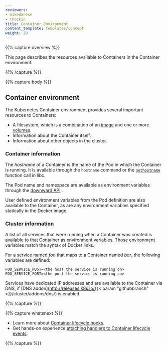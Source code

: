 ```yaml
---
reviewers:
- mikedanese
- thockin
title: Container Environment
content_template: templates/concept
weight: 20
---
```


{{% capture overview %}}

This page describes the resources available to Containers in the Container environment. 

{{% /capture %}}


{{% capture body %}}

## Container environment

The Kubernetes Container environment provides several important resources to Containers:

* A filesystem, which is a combination of an [image](/docs/concepts/containers/images/) and one or more [volumes](/docs/concepts/storage/volumes/).
* Information about the Container itself.
* Information about other objects in the cluster.

### Container information

The *hostname* of a Container is the name of the Pod in which the Container is running.
It is available through the `hostname` command or the
[`gethostname`](http://man7.org/linux/man-pages/man2/gethostname.2.html)
function call in libc.

The Pod name and namespace are available as environment variables through the
[downward API](/docs/tasks/inject-data-application/downward-api-volume-expose-pod-information/).

User defined environment variables from the Pod definition are also available to the Container,
as are any environment variables specified statically in the Docker image.

### Cluster information

A list of all services that were running when a Container was created is available to that Container as environment variables.
Those environment variables match the syntax of Docker links.

For a service named *foo* that maps to a Container named *bar*,
the following variables are defined:

```shell
FOO_SERVICE_HOST=<the host the service is running on>
FOO_SERVICE_PORT=<the port the service is running on>
```

Services have dedicated IP addresses and are available to the Container via DNS,
if [DNS addon](http://releases.k8s.io/{{< param "githubbranch" >}}/cluster/addons/dns/) is enabled. 

{{% /capture %}}

{{% capture whatsnext %}}

* Learn more about [Container lifecycle hooks](/docs/concepts/containers/container-lifecycle-hooks/).
* Get hands-on experience
  [attaching handlers to Container lifecycle events](/docs/tasks/configure-pod-container/attach-handler-lifecycle-event/).

{{% /capture %}}
